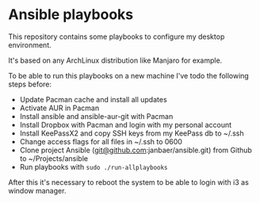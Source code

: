 # Ansible playbooks

This repository contains some playbooks to configure my desktop environment.

It's based on any ArchLinux distribution like Manjaro for example.

To be able to run this playbooks on a new machine I've todo the following steps before:

- Update Pacman cache and install all updates
- Activate AUR in Pacman
- Install ansible and ansible-aur-git with Pacman
- Install Dropbox with Pacman and login with my personal account
- Install KeePassX2 and copy SSH keys from my KeePass db to ~/.ssh
- Change access flags for all files in ~/.ssh to 0600
- Clone project Ansible (git@github.com:janbaer/ansible.git) from Github to ~/Projects/ansible
- Run playbooks with `sudo ./run-allplaybooks`

After this it's necessary to reboot the system to be able to login with i3 as window manager.



